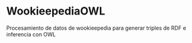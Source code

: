 # WookieepediaOWL
Procesamiento de datos de wookieepedia para generar triples de RDF e inferencia con OWL
